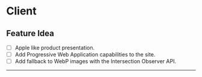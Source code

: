 # Client

## Feature Idea

- [ ] Apple like product presentation.
- [ ] Add Progressive Web Application capabilities to the site.
- [ ] Add fallback to WebP images with the Intersection Observer API.

<hr/>

